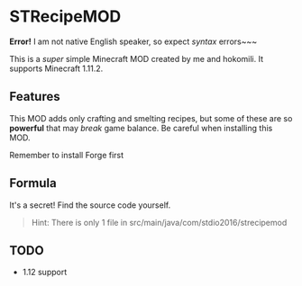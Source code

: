 # STRecipeMOD
**Error!** I am not native English speaker, so expect *syntax* errors~~~

This is a *super* simple Minecraft MOD created by me and hokomili. It supports Minecraft 1.11.2.

## Features

This MOD adds only crafting and smelting recipes, but some of these are so **powerful** that may *break* game balance. Be careful when installing this MOD.

Remember to install Forge first

## Formula

It's a secret! Find the source code yourself.

> Hint: There is only 1 file in src/main/java/com/stdio2016/strecipemod

## TODO

* 1.12 support
